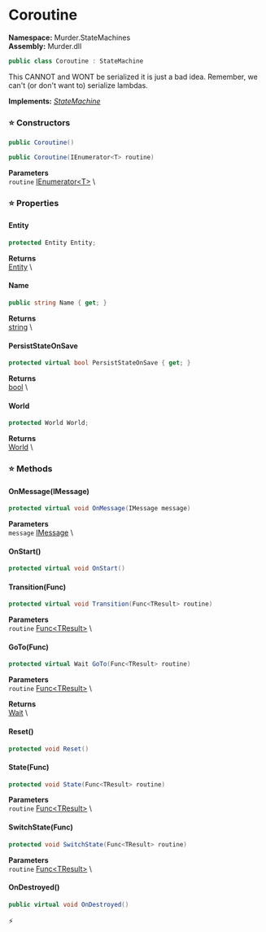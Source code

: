 # Coroutine

**Namespace:** Murder.StateMachines \
**Assembly:** Murder.dll

```csharp
public class Coroutine : StateMachine
```

This CANNOT and WONT be serialized it is just a bad idea. Remember, we can't (or don't want to) serialize lambdas.

**Implements:** _[StateMachine](../../Bang/StateMachines/StateMachine.html)_

### ⭐ Constructors
```csharp
public Coroutine()
```

```csharp
public Coroutine(IEnumerator<T> routine)
```

**Parameters** \
`routine` [IEnumerator\<T\>](https://learn.microsoft.com/en-us/dotnet/api/System.Collections.Generic.IEnumerator-1?view=net-7.0) \

### ⭐ Properties
#### Entity
```csharp
protected Entity Entity;
```

**Returns** \
[Entity](../../Bang/Entities/Entity.html) \
#### Name
```csharp
public string Name { get; }
```

**Returns** \
[string](https://learn.microsoft.com/en-us/dotnet/api/System.String?view=net-7.0) \
#### PersistStateOnSave
```csharp
protected virtual bool PersistStateOnSave { get; }
```

**Returns** \
[bool](https://learn.microsoft.com/en-us/dotnet/api/System.Boolean?view=net-7.0) \
#### World
```csharp
protected World World;
```

**Returns** \
[World](../../Bang/World.html) \
### ⭐ Methods
#### OnMessage(IMessage)
```csharp
protected virtual void OnMessage(IMessage message)
```

**Parameters** \
`message` [IMessage](../../Bang/Components/IMessage.html) \

#### OnStart()
```csharp
protected virtual void OnStart()
```

#### Transition(Func<TResult>)
```csharp
protected virtual void Transition(Func<TResult> routine)
```

**Parameters** \
`routine` [Func\<TResult\>](https://learn.microsoft.com/en-us/dotnet/api/System.Func-1?view=net-7.0) \

#### GoTo(Func<TResult>)
```csharp
protected virtual Wait GoTo(Func<TResult> routine)
```

**Parameters** \
`routine` [Func\<TResult\>](https://learn.microsoft.com/en-us/dotnet/api/System.Func-1?view=net-7.0) \

**Returns** \
[Wait](../../Bang/StateMachines/Wait.html) \

#### Reset()
```csharp
protected void Reset()
```

#### State(Func<TResult>)
```csharp
protected void State(Func<TResult> routine)
```

**Parameters** \
`routine` [Func\<TResult\>](https://learn.microsoft.com/en-us/dotnet/api/System.Func-1?view=net-7.0) \

#### SwitchState(Func<TResult>)
```csharp
protected void SwitchState(Func<TResult> routine)
```

**Parameters** \
`routine` [Func\<TResult\>](https://learn.microsoft.com/en-us/dotnet/api/System.Func-1?view=net-7.0) \

#### OnDestroyed()
```csharp
public virtual void OnDestroyed()
```



⚡